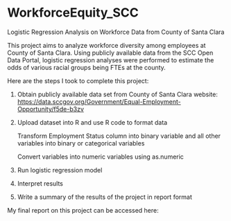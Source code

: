 # WorkforceEquity_SCC
Logistic Regression Analysis on Workforce Data from County of Santa Clara


This project aims to analyze workforce diversity among employees at County of Santa Clara. Using publicly available data from the SCC Open Data Portal, logistic regression analyses were performed to estimate the odds of various racial groups being FTEs at the county.

Here are the steps I took to complete this project: 

1. Obtain publicly available data set from County of Santa Clara website: https://data.sccgov.org/Government/Equal-Employment-Opportunity/f5de-b3zv 

2. Upload dataset into R and use R code to format data
          
      Transform Employment Status column into binary variable and all other variables into binary or categorical variables
      
      Convert variables into numeric variables using as.numeric
          
3. Run logistic regression model
4. Interpret results
5. Write a summary of the results of the project in report format

My final report on this project can be accessed here: 
